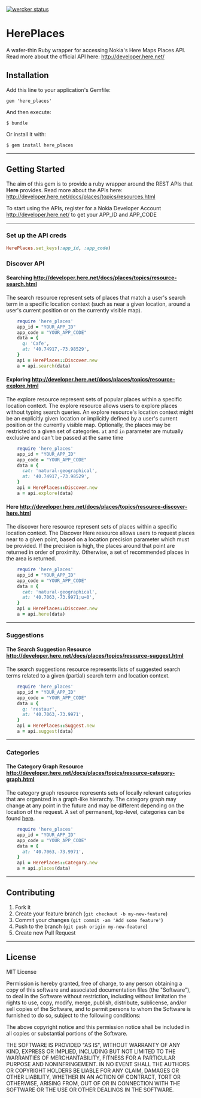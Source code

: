 [![wercker status](https://app.wercker.com/status/81bd9481a9248f8faadc499fe46321b1/s "wercker status")](https://app.wercker.com/project/bykey/81bd9481a9248f8faadc499fe46321b1)

# HerePlaces
A wafer-thin Ruby wrapper for accessing Nokia's Here Maps Places API.  
Read more about the official API here: <http://developer.here.net/>


## Installation

Add this line to your application's Gemfile:

    gem 'here_places'

And then execute:

    $ bundle

Or install it with:

    $ gem install here_places

* * *

## Getting Started

The aim of this gem is to provide a ruby wrapper around the REST APIs that **Here** provides. Read more about the APIs here: <http://developer.here.net/docs/places/topics/resources.html>

To start using the APIs, register for a Nokia Developer Account <http://developer.here.net/> to get your APP\_ID and APP\_CODE

* * *

### Set up the API creds 

```ruby
HerePlaces.set_keys(:app_id, :app_code)
```

### Discover API 

#### Searching <http://developer.here.net/docs/places/topics/resource-search.html>  

The search resource represent sets of places that match a user's search term in a specific location context (such as near a given location, around a user's current position or on the currently visible map).

```ruby
    require 'here_places'
    app_id = "YOUR_APP_ID"
    app_code = "YOUR_APP_CODE"
    data = {
      q: 'Cafe',
      at: '40.74917,-73.98529',
    }
    api = HerePlaces::Discover.new
    a = api.search(data)
```

#### Exploring <http://developer.here.net/docs/places/topics/resource-explore.html>  

The explore resource represent sets of popular places within a specific location context. The explore resource allows users to explore places without typing search queries. An explore resource's location context might be an explicitly given location or implicitly defined by a user's current position or the currently visible map. Optionally, the places may be restricted to a given set of categories.
`at` and `in` parameter are mutually exclusive and can't be passed at the same time

```ruby
    require 'here_places'
    app_id = "YOUR_APP_ID"
    app_code = "YOUR_APP_CODE"
    data = {
      cat: 'natural-geographical',
      at: '40.74917,-73.98529',
    }
    api = HerePlaces::Discover.new
    a = api.explore(data)
```
    
#### Here <http://developer.here.net/docs/places/topics/resource-discover-here.html>  

The discover here resource represent sets of places within a specific location context. The Discover Here resource allows users to request places near to a given point, based on a location precision parameter which must be provided. If the precision is high, the places around that point are returned in order of proximity. Otherwise, a set of recommended places in the area is returned.

```ruby
    require 'here_places'
    app_id = "YOUR_APP_ID"
    app_code = "YOUR_APP_CODE"
    data = {
      cat: 'natural-geographical',
      at: '40.7063,-73.9971;u=0',
    }
    api = HerePlaces::Discover.new
    a = api.here(data)
```

* * *

### Suggestions

#### The Search Suggestion Resource <http://developer.here.net/docs/places/topics/resource-suggest.html>  

The search suggestions resource represents lists of suggested search terms related to a given (partial) search term and location context.

```ruby
    require 'here_places'
    app_id = "YOUR_APP_ID"
    app_code = "YOUR_APP_CODE"
    data = {
      q: 'restaur',
      at: '40.7063,-73.9971',
    }
    api = HerePlaces::Suggest.new
    a = api.suggest(data)
```

* * *

### Categories

#### The Category Graph Resource <http://developer.here.net/docs/places/topics/resource-category-graph.html>  

The category graph resource represents sets of locally relevant categories that are organized in a graph-like hierarchy. The category graph may change at any point in the future and may be different depending on the location of the request. A set of permanent, top-level, categories can be found [here](http://developer.here.net/docs/places/topics/categories.html).

```ruby
    require 'here_places'
    app_id = "YOUR_APP_ID"
    app_code = "YOUR_APP_CODE"
    data = {
      at: '40.7063,-73.9971',
    }
    api = HerePlaces::Category.new
    a = api.places(data)
```

* * *

## Contributing

1. Fork it
2. Create your feature branch (`git checkout -b my-new-feature`)
3. Commit your changes (`git commit -am 'Add some feature'`)
4. Push to the branch (`git push origin my-new-feature`)
5. Create new Pull Request

* * *

## License

MIT License

Permission is hereby granted, free of charge, to any person obtaining
a copy of this software and associated documentation files (the
"Software"), to deal in the Software without restriction, including
without limitation the rights to use, copy, modify, merge, publish,
distribute, sublicense, and/or sell copies of the Software, and to
permit persons to whom the Software is furnished to do so, subject to
the following conditions:

The above copyright notice and this permission notice shall be
included in all copies or substantial portions of the Software.

THE SOFTWARE IS PROVIDED "AS IS", WITHOUT WARRANTY OF ANY KIND,
EXPRESS OR IMPLIED, INCLUDING BUT NOT LIMITED TO THE WARRANTIES OF
MERCHANTABILITY, FITNESS FOR A PARTICULAR PURPOSE AND
NONINFRINGEMENT. IN NO EVENT SHALL THE AUTHORS OR COPYRIGHT HOLDERS BE
LIABLE FOR ANY CLAIM, DAMAGES OR OTHER LIABILITY, WHETHER IN AN ACTION
OF CONTRACT, TORT OR OTHERWISE, ARISING FROM, OUT OF OR IN CONNECTION
WITH THE SOFTWARE OR THE USE OR OTHER DEALINGS IN THE SOFTWARE.
